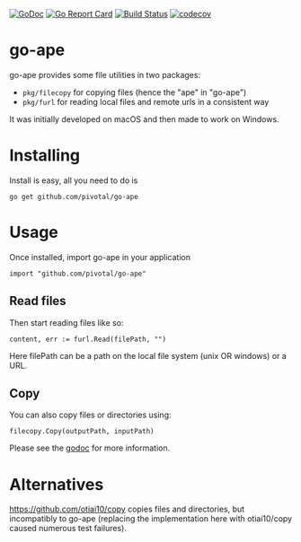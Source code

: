 [![GoDoc](https://godoc.org/github.com/pivotal/image-relocation?status.svg)](https://godoc.org/github.com/pivotal/go-ape)
[![Go Report Card](https://goreportcard.com/badge/pivotal/image-relocation)](https://goreportcard.com/report/pivotal/go-ape)
[![Build Status](https://dev.azure.com/projectriff/go-ape/_apis/build/status/pivotal.go-ape?branchName=master)](https://dev.azure.com/projectriff/go-ape/_build/latest?definitionId=6&branchName=master)
[![codecov](https://codecov.io/gh/pivotal/go-ape/branch/master/graph/badge.svg)](https://codecov.io/gh/pivotal/go-ape)

# go-ape

go-ape provides some file utilities in two packages:
* `pkg/filecopy` for copying files (hence the "ape" in "go-ape")
* `pkg/furl` for reading local files and remote urls in a consistent way

It was initially developed on macOS and then made to work on Windows.

# Installing

Install is easy, all you need to do is
```
go get github.com/pivotal/go-ape
```

# Usage
Once installed, import go-ape in your application 
```
import "github.com/pivotal/go-ape"
```
## Read files
Then start reading files like so:
```
content, err := furl.Read(filePath, "")
```
Here filePath can be a path on the local file system (unix OR windows) or a URL.


## Copy
You can also copy files or directories using:
```
filecopy.Copy(outputPath, inputPath)
```

Please see the [godoc](https://godoc.org/github.com/pivotal/go-ape) for more information.

# Alternatives

https://github.com/otiai10/copy copies files and directories, but incompatibly to go-ape (replacing the implementation here with otiai10/copy caused numerous test failures).